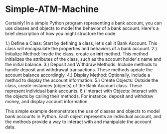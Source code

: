 # Simple-ATM-Machine
Certainly! In a simple Python program representing a bank account, you can use classes and objects to model the behavior of a bank account. Here's a brief description of how you might structure the code:

1.) Define a Class:
Start by defining a class, let's call it Bank Account. This class will encapsulate the properties and behaviors of a bank account.
2.) Initialize Method:
Inside the class, create an __init__ method. This method initializes the attributes of the class, such as the account holder's name and the initial balance.
3.) Deposit and Withdraw Methods:
Include methods to handle deposit and withdrawal transactions. These methods update the account balance accordingly.
4.) Display Method:
Optionally, include a method to display the account information.
5.) Create Objects:
Outside the class, create instances (objects) of the Bank Account class. These represent individual bank accounts.
6.) Interact with Objects:
Interact with the objects by calling their methods. For instance, deposit and withdraw money, and display account information.

This simple example demonstrates the use of classes and objects to model bank accounts in Python. Each object represents an individual account, and the methods provide a way to interact with and manipulate the account data.

